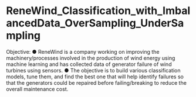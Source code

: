 # ReneWind_Classification_with_ImbalancedData_OverSampling_UnderSampling

Objective:
● ReneWind is a company working on improving the machinery/processes involved in the production of
wind energy using machine learning and has collected data of generator failure of wind turbines using
sensors.
● The objective is to build various classification models, tune them, and find the best one that will help
identify failures so that the generators could be repaired before failing/breaking to reduce the overall
maintenance cost.

